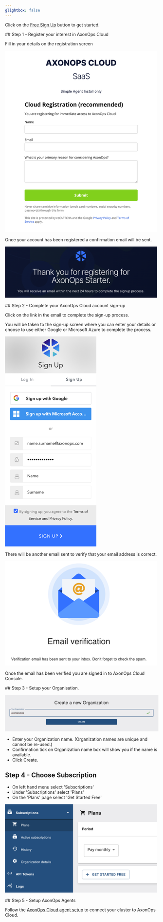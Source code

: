 ```yaml
---
glightbox: false
---
```


Click on the <a href="https://axonops.com/starter/" target="_blank"><span class="sign-up-button">Free Sign Up</span></a> button to get started.

## Step 1 - Register your interest in AxonOps Cloud 

Fill in your details on the registration screen

<img src="/get_started/CloudRegistration.png" width="500">

Once your account has been registered a confirmation email will be sent. 

<img src="/get_started/confirmation.png" width="500">

## Step 2 - Complete your AxonOps Cloud account sign-up

Click on the link in the email to complete the sign-up process. 

You will be taken to the sign-up screen where you can enter your details or choose to use either Google or Microsoft Azure to complete the process.

<img src="/get_started/signup.png" width="300">

There will be another email sent to verify that your email address is correct. 

<img src="/get_started/email_verification.png" width="500">

Once the email has been verified you are signed in to AxonOps Cloud Console.

## Step 3 - Setup your Organisation.

<img src="/get_started/create_new_org.png" width="700">

- Enter your Organization name. (Organization names are unique and cannot be re-used.)
- Confirmation tick on Organization name box will show you if the name is available. 
- Click Create.

## Step 4 - Choose Subscription

- On left hand menu select 'Subscriptions'
- Under 'Subscriptions' select 'Plans'
- On the 'Plans' page select 'Get Started Free'

<img src="/get_started/get_started_free.png" width="500">

## Step 5 - Setup AxonOps Agents

Follow the [AxonOps Cloud agent setup](/get_started/agent_setup/) to connect your cluster to AxonOps Cloud.